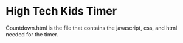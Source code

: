 # High Tech Kids Timer

Countdown.html is the file that contains the javascript, css, and html needed for the timer. 

